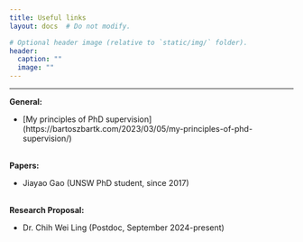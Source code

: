 ```yaml
---
title: Useful links
layout: docs  # Do not modify.

# Optional header image (relative to `static/img/` folder).
header:
  caption: ""
  image: ""
---
```

---
<b>General: </b>
<br>
<ul>
<li>[My principles of PhD supervision](https://bartoszbartk.com/2023/03/05/my-principles-of-phd-supervision/)</li>


</ul>

<br>
<b>Papers: </b>
<br>
<ul>
<li>Jiayao Gao (UNSW PhD student, since 2017)</li>

</ul>

<br>
<b>Research Proposal: </b>
<br>
<ul>
<li>Dr. Chih Wei Ling (Postdoc, September 2024-present)</li>
</ul>









